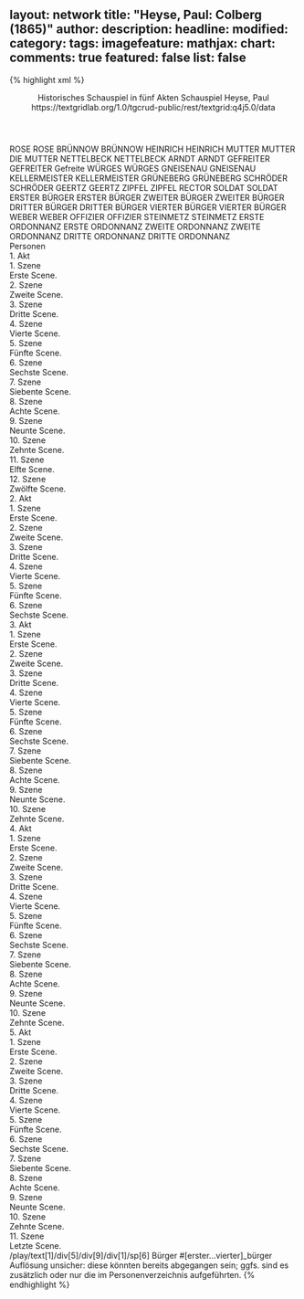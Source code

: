 layout: network
title: "Heyse, Paul: Colberg (1865)"
author:
description:
headline:
modified:
category:
tags:
imagefeature:
mathjax:
chart:
comments: true
featured: false
list: false
---
{% highlight xml %}
<?xml-model href="https://raw.githubusercontent.com/DLiNa/project/master/rules/lina.rnc"?><?xml-model href="https://raw.githubusercontent.com/DLiNa/project/master/rules/lina.sch"?>
<play xmlns="http://lina.digital">
  <header>
    <title>Colberg</title>
    <subtitle>Historisches Schauspiel in fünf Akten</subtitle>
    <genretitle>Schauspiel</genretitle>
    <author>Heyse, Paul</author>
    <date when="1865" type="premiere"/>
    <date when="1868" type="print"/>
    <source>https://textgridlab.org/1.0/tgcrud-public/rest/textgrid:q4j5.0/data</source>
  </header>
  <personae>
    <character>
      <name>ROSE</name>
      <alias xml:id="rose">
        <name>ROSE</name>
      </alias>
    </character>
    <character>
      <name>BRÜNNOW</name>
      <alias xml:id="brünnow">
        <name>BRÜNNOW</name>
      </alias>
    </character>
    <character>
      <name>HEINRICH</name>
      <alias xml:id="heinrich">
        <name>HEINRICH</name>
      </alias>
    </character>
    <character>
      <name>MUTTER</name>
      <alias xml:id="mutter">
        <name>MUTTER</name>
      </alias>
      <alias xml:id="die_mutter">
        <name>DIE MUTTER</name>
      </alias>
    </character>
    <character>
      <name>NETTELBECK</name>
      <alias xml:id="nettelbeck">
        <name>NETTELBECK</name>
      </alias>
    </character>
    <character>
      <name>ARNDT</name>
      <alias xml:id="arndt">
        <name>ARNDT</name>
      </alias>
    </character>
    <character>
      <name>GEFREITER</name>
      <alias xml:id="gefreiter">
        <name>GEFREITER</name>
      </alias>
      <alias xml:id="gefreite">
        <name>Gefreite</name>
      </alias>
    </character>
    <character>
      <name>WÜRGES</name>
      <alias xml:id="würges">
        <name>WÜRGES</name>
      </alias>
    </character>
    <character>
      <name>GNEISENAU</name>
      <alias xml:id="gneisenau">
        <name>GNEISENAU</name>
      </alias>
    </character>
    <character>
      <name>KELLERMEISTER</name>
      <alias xml:id="kellermeister">
        <name>KELLERMEISTER</name>
      </alias>
    </character>
    <character>
      <name>GRÜNEBERG</name>
      <alias xml:id="grüneberg">
        <name>GRÜNEBERG</name>
      </alias>
    </character>
    <character>
      <name>SCHRÖDER</name>
      <alias xml:id="schröder">
        <name>SCHRÖDER</name>
      </alias>
    </character>
    <character>
      <name>GEERTZ</name>
      <alias xml:id="geertz">
        <name>GEERTZ</name>
      </alias>
    </character>
    <character>
      <name>ZIPFEL</name>
      <alias xml:id="zipfel">
        <name>ZIPFEL</name>
      </alias>
      <alias xml:id="rector">
        <name>RECTOR</name>
      </alias>
    </character>
    <character>
      <name>SOLDAT</name>
      <alias xml:id="soldat">
        <name>SOLDAT</name>
      </alias>
    </character>
    <character>
      <name>ERSTER BÜRGER</name>
      <alias xml:id="erster_bürger">
        <name>ERSTER BÜRGER</name>
      </alias>
    </character>
    <character>
      <name>ZWEITER BÜRGER</name>
      <alias xml:id="zweiter_bürger">
        <name>ZWEITER BÜRGER</name>
      </alias>
    </character>
    <character>
      <name>DRITTER BÜRGER</name>
      <alias xml:id="dritter_bürger">
        <name>DRITTER BÜRGER</name>
      </alias>
    </character>
    <character>
      <name>VIERTER BÜRGER</name>
      <alias xml:id="vierter_bürger">
        <name>VIERTER BÜRGER</name>
      </alias>
    </character>
    <character>
      <name>WEBER</name>
      <alias xml:id="weber">
        <name>WEBER</name>
      </alias>
    </character>
    <character>
      <name>OFFIZIER</name>
      <alias xml:id="offizier">
        <name>OFFIZIER</name>
      </alias>
    </character>
    <character>
      <name>STEINMETZ</name>
      <alias xml:id="steinmetz">
        <name>STEINMETZ</name>
      </alias>
    </character>
    <character>
      <name>ERSTE ORDONNANZ</name>
      <alias xml:id="erste_ordonnanz">
        <name>ERSTE ORDONNANZ</name>
      </alias>
    </character>
    <character>
      <name>ZWEITE ORDONNANZ</name>
      <alias xml:id="zweite_ordonnanz">
        <name>ZWEITE ORDONNANZ</name>
      </alias>
    </character>
    <character>
      <name>DRITTE ORDONNANZ</name>
      <alias xml:id="dritte_ordonnanz">
        <name>DRITTE ORDONNANZ</name>
      </alias>
    </character>
  </personae>
  <text>
    <div>
      <head>Personen</head>
    </div>
    <div>
      <head>1. Akt</head>
      <div>
        <head>1. Szene</head>
        <div>
          <head>Erste Scene.</head>
          <sp who="#rose">
            <amount n="8" unit="speech_acts"/>
            <amount n="515" unit="words"/>
            <amount n="71" unit="lines"/>
            <amount n="2798" unit="chars"/>
          </sp>
          <sp who="#brünnow">
            <amount n="7" unit="speech_acts"/>
            <amount n="109" unit="words"/>
            <amount n="19" unit="lines"/>
            <amount n="605" unit="chars"/>
          </sp>
        </div>
      </div>
      <div>
        <head>2. Szene</head>
        <div>
          <head>Zweite Scene.</head>
          <sp who="#heinrich">
            <amount n="14" unit="speech_acts"/>
            <amount n="460" unit="words"/>
            <amount n="69" unit="lines"/>
            <amount n="2523" unit="chars"/>
          </sp>
          <sp who="#rose">
            <amount n="6" unit="speech_acts"/>
            <amount n="41" unit="words"/>
            <amount n="9" unit="lines"/>
            <amount n="222" unit="chars"/>
          </sp>
          <sp who="#brünnow">
            <amount n="9" unit="speech_acts"/>
            <amount n="104" unit="words"/>
            <amount n="18" unit="lines"/>
            <amount n="569" unit="chars"/>
          </sp>
        </div>
      </div>
      <div>
        <head>3. Szene</head>
        <div>
          <head>Dritte Scene.</head>
          <sp who="#mutter">
            <amount n="2" unit="speech_acts"/>
            <amount n="15" unit="words"/>
            <amount n="2" unit="lines"/>
            <amount n="68" unit="chars"/>
          </sp>
          <sp who="#rose">
            <amount n="2" unit="speech_acts"/>
            <amount n="93" unit="words"/>
            <amount n="13" unit="lines"/>
            <amount n="525" unit="chars"/>
          </sp>
          <sp who="#brünnow">
            <amount n="1" unit="speech_acts"/>
            <amount n="26" unit="words"/>
            <amount n="3" unit="lines"/>
            <amount n="139" unit="chars"/>
          </sp>
          <sp who="#heinrich">
            <amount n="1" unit="speech_acts"/>
            <amount n="143" unit="words"/>
            <amount n="21" unit="lines"/>
            <amount n="818" unit="chars"/>
          </sp>
        </div>
      </div>
      <div>
        <head>4. Szene</head>
        <div>
          <head>Vierte Scene.</head>
          <sp who="#rose">
            <amount n="5" unit="speech_acts"/>
            <amount n="44" unit="words"/>
            <amount n="9" unit="lines"/>
            <amount n="242" unit="chars"/>
          </sp>
          <sp who="#mutter">
            <amount n="3" unit="speech_acts"/>
            <amount n="40" unit="words"/>
            <amount n="6" unit="lines"/>
            <amount n="196" unit="chars"/>
          </sp>
          <sp who="#nettelbeck">
            <amount n="9" unit="speech_acts"/>
            <amount n="951" unit="words"/>
            <amount n="132" unit="lines"/>
            <amount n="5218" unit="chars"/>
          </sp>
          <sp who="#heinrich">
            <amount n="2" unit="speech_acts"/>
            <amount n="36" unit="words"/>
            <amount n="5" unit="lines"/>
            <amount n="190" unit="chars"/>
          </sp>
        </div>
      </div>
      <div>
        <head>5. Szene</head>
        <div>
          <head>Fünfte Scene.</head>
          <sp who="#nettelbeck">
            <amount n="5" unit="speech_acts"/>
            <amount n="98" unit="words"/>
            <amount n="12" unit="lines"/>
            <amount n="466" unit="chars"/>
          </sp>
          <sp who="#arndt">
            <amount n="4" unit="speech_acts"/>
            <amount n="74" unit="words"/>
            <amount n="11" unit="lines"/>
            <amount n="403" unit="chars"/>
          </sp>
          <sp who="#mutter">
            <amount n="1" unit="speech_acts"/>
            <amount n="6" unit="words"/>
            <amount n="1" unit="lines"/>
            <amount n="27" unit="chars"/>
          </sp>
        </div>
      </div>
      <div>
        <head>6. Szene</head>
        <div>
          <head>Sechste Scene.</head>
          <sp who="#nettelbeck">
            <amount n="12" unit="speech_acts"/>
            <amount n="266" unit="words"/>
            <amount n="34" unit="lines"/>
            <amount n="1436" unit="chars"/>
          </sp>
          <sp who="#rose">
            <amount n="11" unit="speech_acts"/>
            <amount n="196" unit="words"/>
            <amount n="31" unit="lines"/>
            <amount n="1063" unit="chars"/>
          </sp>
        </div>
      </div>
      <div>
        <head>7. Szene</head>
        <div>
          <head>Siebente Scene.</head>
          <sp who="#gefreiter">
            <amount n="8" unit="speech_acts"/>
            <amount n="67" unit="words"/>
            <amount n="12" unit="lines"/>
            <amount n="353" unit="chars"/>
          </sp>
          <sp who="#nettelbeck">
            <amount n="8" unit="speech_acts"/>
            <amount n="128" unit="words"/>
            <amount n="23" unit="lines"/>
            <amount n="691" unit="chars"/>
          </sp>
          <sp who="#rose">
            <amount n="2" unit="speech_acts"/>
            <amount n="5" unit="words"/>
            <amount n="2" unit="lines"/>
            <amount n="19" unit="chars"/>
          </sp>
        </div>
      </div>
      <div>
        <head>8. Szene</head>
        <div>
          <head>Achte Scene.</head>
          <sp who="#mutter">
            <amount n="2" unit="speech_acts"/>
            <amount n="7" unit="words"/>
            <amount n="3" unit="lines"/>
            <amount n="42" unit="chars"/>
          </sp>
          <sp who="#nettelbeck">
            <amount n="4" unit="speech_acts"/>
            <amount n="148" unit="words"/>
            <amount n="22" unit="lines"/>
            <amount n="814" unit="chars"/>
          </sp>
          <sp who="#rose">
            <amount n="3" unit="speech_acts"/>
            <amount n="18" unit="words"/>
            <amount n="4" unit="lines"/>
            <amount n="86" unit="chars"/>
          </sp>
          <sp who="#gefreite">
            <amount n="1" unit="speech_acts"/>
            <amount n="26" unit="words"/>
            <amount n="4" unit="lines"/>
            <amount n="150" unit="chars"/>
          </sp>
        </div>
      </div>
      <div>
        <head>9. Szene</head>
        <div>
          <head>Neunte Scene.</head>
          <sp who="#würges">
            <amount n="5" unit="speech_acts"/>
            <amount n="77" unit="words"/>
            <amount n="13" unit="lines"/>
            <amount n="400" unit="chars"/>
          </sp>
          <sp who="#nettelbeck">
            <amount n="6" unit="speech_acts"/>
            <amount n="125" unit="words"/>
            <amount n="18" unit="lines"/>
            <amount n="678" unit="chars"/>
          </sp>
          <sp who="#gefreiter">
            <amount n="3" unit="speech_acts"/>
            <amount n="17" unit="words"/>
            <amount n="6" unit="lines"/>
            <amount n="100" unit="chars"/>
          </sp>
        </div>
      </div>
      <div>
        <head>10. Szene</head>
        <div>
          <head>Zehnte Scene.</head>
          <sp who="#würges">
            <amount n="4" unit="speech_acts"/>
            <amount n="162" unit="words"/>
            <amount n="23" unit="lines"/>
            <amount n="877" unit="chars"/>
          </sp>
          <sp who="#gefreiter">
            <amount n="2" unit="speech_acts"/>
            <amount n="11" unit="words"/>
            <amount n="3" unit="lines"/>
            <amount n="53" unit="chars"/>
          </sp>
          <sp who="#nettelbeck">
            <amount n="2" unit="speech_acts"/>
            <amount n="38" unit="words"/>
            <amount n="6" unit="lines"/>
            <amount n="208" unit="chars"/>
          </sp>
        </div>
      </div>
      <div>
        <head>11. Szene</head>
        <div>
          <head>Elfte Scene.</head>
          <sp who="#arndt">
            <amount n="2" unit="speech_acts"/>
            <amount n="22" unit="words"/>
            <amount n="4" unit="lines"/>
            <amount n="122" unit="chars"/>
          </sp>
          <sp who="#nettelbeck">
            <amount n="7" unit="speech_acts"/>
            <amount n="149" unit="words"/>
            <amount n="21" unit="lines"/>
            <amount n="801" unit="chars"/>
          </sp>
          <sp who="#rose">
            <amount n="4" unit="speech_acts"/>
            <amount n="23" unit="words"/>
            <amount n="4" unit="lines"/>
            <amount n="129" unit="chars"/>
          </sp>
          <sp who="#gefreiter">
            <amount n="7" unit="speech_acts"/>
            <amount n="73" unit="words"/>
            <amount n="14" unit="lines"/>
            <amount n="451" unit="chars"/>
          </sp>
          <sp who="#würges">
            <amount n="2" unit="speech_acts"/>
            <amount n="13" unit="words"/>
            <amount n="3" unit="lines"/>
            <amount n="65" unit="chars"/>
          </sp>
        </div>
      </div>
      <div>
        <head>12. Szene</head>
        <div>
          <head>Zwölfte Scene.</head>
          <sp who="#nettelbeck">
            <amount n="5" unit="speech_acts"/>
            <amount n="152" unit="words"/>
            <amount n="21" unit="lines"/>
            <amount n="766" unit="chars"/>
          </sp>
          <sp who="#arndt">
            <amount n="1" unit="speech_acts"/>
            <amount n="9" unit="words"/>
            <amount n="2" unit="lines"/>
            <amount n="40" unit="chars"/>
          </sp>
          <sp who="#rose">
            <amount n="4" unit="speech_acts"/>
            <amount n="53" unit="words"/>
            <amount n="9" unit="lines"/>
            <amount n="278" unit="chars"/>
          </sp>
          <sp who="#würges">
            <amount n="1" unit="speech_acts"/>
            <amount n="3" unit="words"/>
            <amount n="1" unit="lines"/>
            <amount n="12" unit="chars"/>
          </sp>
          <sp who="#mutter">
            <amount n="4" unit="speech_acts"/>
            <amount n="69" unit="words"/>
            <amount n="11" unit="lines"/>
            <amount n="340" unit="chars"/>
          </sp>
        </div>
      </div>
    </div>
    <div>
      <head>2. Akt</head>
      <div>
        <head>1. Szene</head>
        <div>
          <head>Erste Scene.</head>
          <sp who="#brünnow">
            <amount n="5" unit="speech_acts"/>
            <amount n="164" unit="words"/>
            <amount n="24" unit="lines"/>
            <amount n="869" unit="chars"/>
          </sp>
          <sp who="#gneisenau">
            <amount n="4" unit="speech_acts"/>
            <amount n="87" unit="words"/>
            <amount n="13" unit="lines"/>
            <amount n="460" unit="chars"/>
          </sp>
        </div>
      </div>
      <div>
        <head>2. Szene</head>
        <div>
          <head>Zweite Scene.</head>
          <sp who="#kellermeister">
            <amount n="9" unit="speech_acts"/>
            <amount n="211" unit="words"/>
            <amount n="37" unit="lines"/>
            <amount n="1134" unit="chars"/>
          </sp>
          <sp who="#gneisenau">
            <amount n="8" unit="speech_acts"/>
            <amount n="37" unit="words"/>
            <amount n="11" unit="lines"/>
            <amount n="188" unit="chars"/>
          </sp>
        </div>
      </div>
      <div>
        <head>3. Szene</head>
        <div>
          <head>Dritte Scene.</head>
          <sp who="#kellermeister">
            <amount n="4" unit="speech_acts"/>
            <amount n="79" unit="words"/>
            <amount n="12" unit="lines"/>
            <amount n="457" unit="chars"/>
          </sp>
          <sp who="#grüneberg">
            <amount n="24" unit="speech_acts"/>
            <amount n="415" unit="words"/>
            <amount n="70" unit="lines"/>
            <amount n="2293" unit="chars"/>
          </sp>
          <sp who="#schröder">
            <amount n="9" unit="speech_acts"/>
            <amount n="74" unit="words"/>
            <amount n="15" unit="lines"/>
            <amount n="372" unit="chars"/>
          </sp>
          <sp who="#geertz">
            <amount n="9" unit="speech_acts"/>
            <amount n="82" unit="words"/>
            <amount n="15" unit="lines"/>
            <amount n="445" unit="chars"/>
          </sp>
          <sp who="#zipfel">
            <amount n="14" unit="speech_acts"/>
            <amount n="354" unit="words"/>
            <amount n="61" unit="lines"/>
            <amount n="1979" unit="chars"/>
          </sp>
          <sp who="#würges">
            <amount n="23" unit="speech_acts"/>
            <amount n="602" unit="words"/>
            <amount n="99" unit="lines"/>
            <amount n="3261" unit="chars"/>
          </sp>
          <sp who="#gneisenau">
            <amount n="1" unit="speech_acts"/>
            <amount n="15" unit="words"/>
            <amount n="3" unit="lines"/>
            <amount n="78" unit="chars"/>
          </sp>
          <sp who="#heinrich">
            <amount n="11" unit="speech_acts"/>
            <amount n="275" unit="words"/>
            <amount n="43" unit="lines"/>
            <amount n="1444" unit="chars"/>
          </sp>
          <sp who="#würges #zipfel #geertz #schröder #grüneberg">
            <amount n="1" unit="speech_acts"/>
            <amount n="2" unit="words"/>
            <amount n="1" unit="lines"/>
            <amount n="7" unit="chars"/>
          </sp>
        </div>
      </div>
      <div>
        <head>4. Szene</head>
        <div>
          <head>Vierte Scene.</head>
          <sp who="#nettelbeck">
            <amount n="7" unit="speech_acts"/>
            <amount n="115" unit="words"/>
            <amount n="21" unit="lines"/>
            <amount n="601" unit="chars"/>
          </sp>
          <sp who="#würges">
            <amount n="3" unit="speech_acts"/>
            <amount n="27" unit="words"/>
            <amount n="5" unit="lines"/>
            <amount n="152" unit="chars"/>
          </sp>
          <sp who="#kellermeister">
            <amount n="4" unit="speech_acts"/>
            <amount n="17" unit="words"/>
            <amount n="6" unit="lines"/>
            <amount n="99" unit="chars"/>
          </sp>
          <sp who="#grüneberg">
            <amount n="1" unit="speech_acts"/>
            <amount n="4" unit="words"/>
            <amount n="1" unit="lines"/>
            <amount n="19" unit="chars"/>
          </sp>
        </div>
      </div>
      <div>
        <head>5. Szene</head>
        <div>
          <head>Fünfte Scene.</head>
          <sp who="#nettelbeck">
            <amount n="14" unit="speech_acts"/>
            <amount n="416" unit="words"/>
            <amount n="59" unit="lines"/>
            <amount n="2162" unit="chars"/>
          </sp>
          <sp who="#mutter">
            <amount n="3" unit="speech_acts"/>
            <amount n="21" unit="words"/>
            <amount n="5" unit="lines"/>
            <amount n="118" unit="chars"/>
          </sp>
          <sp who="#grüneberg">
            <amount n="2" unit="speech_acts"/>
            <amount n="14" unit="words"/>
            <amount n="3" unit="lines"/>
            <amount n="67" unit="chars"/>
          </sp>
          <sp who="#rose">
            <amount n="7" unit="speech_acts"/>
            <amount n="838" unit="words"/>
            <amount n="107" unit="lines"/>
            <amount n="4319" unit="chars"/>
          </sp>
          <sp who="#gneisenau">
            <amount n="5" unit="speech_acts"/>
            <amount n="185" unit="words"/>
            <amount n="28" unit="lines"/>
            <amount n="1048" unit="chars"/>
          </sp>
          <sp who="#würges">
            <amount n="1" unit="speech_acts"/>
            <amount n="14" unit="words"/>
            <amount n="2" unit="lines"/>
            <amount n="69" unit="chars"/>
          </sp>
          <sp who="#heinrich">
            <amount n="1" unit="speech_acts"/>
            <amount n="10" unit="words"/>
            <amount n="2" unit="lines"/>
            <amount n="58" unit="chars"/>
          </sp>
        </div>
      </div>
      <div>
        <head>6. Szene</head>
        <div>
          <head>Sechste Scene.</head>
          <sp who="#brünnow">
            <amount n="1" unit="speech_acts"/>
            <amount n="42" unit="words"/>
            <amount n="7" unit="lines"/>
            <amount n="244" unit="chars"/>
          </sp>
          <sp who="#gneisenau">
            <amount n="2" unit="speech_acts"/>
            <amount n="223" unit="words"/>
            <amount n="30" unit="lines"/>
            <amount n="1218" unit="chars"/>
          </sp>
          <sp who="#nettelbeck">
            <amount n="2" unit="speech_acts"/>
            <amount n="43" unit="words"/>
            <amount n="8" unit="lines"/>
            <amount n="235" unit="chars"/>
          </sp>
          <sp who="#mutter #würges #zipfel #geertz #schröder #grüneberg">
            <amount n="1" unit="speech_acts"/>
            <amount n="4" unit="words"/>
            <amount n="1" unit="lines"/>
            <amount n="18" unit="chars"/>
          </sp>
          <sp who="#mutter #würges #zipfel #geertz #schröder #grüneberg">
            <amount n="1" unit="speech_acts"/>
            <amount n="2" unit="words"/>
            <amount n="1" unit="lines"/>
            <amount n="11" unit="chars"/>
          </sp>
        </div>
      </div>
    </div>
    <div>
      <head>3. Akt</head>
      <div>
        <head>1. Szene</head>
        <div>
          <head>Erste Scene.</head>
          <sp who="#schröder">
            <amount n="8" unit="speech_acts"/>
            <amount n="435" unit="words"/>
            <amount n="57" unit="lines"/>
            <amount n="2283" unit="chars"/>
          </sp>
          <sp who="#heinrich">
            <amount n="7" unit="speech_acts"/>
            <amount n="213" unit="words"/>
            <amount n="31" unit="lines"/>
            <amount n="1169" unit="chars"/>
          </sp>
        </div>
      </div>
      <div>
        <head>2. Szene</head>
        <div>
          <head>Zweite Scene.</head>
          <sp who="#würges">
            <amount n="7" unit="speech_acts"/>
            <amount n="418" unit="words"/>
            <amount n="59" unit="lines"/>
            <amount n="2292" unit="chars"/>
          </sp>
          <sp who="#arndt">
            <amount n="6" unit="speech_acts"/>
            <amount n="107" unit="words"/>
            <amount n="18" unit="lines"/>
            <amount n="556" unit="chars"/>
          </sp>
        </div>
      </div>
      <div>
        <head>3. Szene</head>
        <div>
          <head>Dritte Scene.</head>
          <sp who="#würges">
            <amount n="9" unit="speech_acts"/>
            <amount n="245" unit="words"/>
            <amount n="37" unit="lines"/>
            <amount n="1343" unit="chars"/>
          </sp>
          <sp who="#zipfel">
            <amount n="6" unit="speech_acts"/>
            <amount n="73" unit="words"/>
            <amount n="15" unit="lines"/>
            <amount n="425" unit="chars"/>
          </sp>
          <sp who="#arndt">
            <amount n="2" unit="speech_acts"/>
            <amount n="6" unit="words"/>
            <amount n="2" unit="lines"/>
            <amount n="39" unit="chars"/>
          </sp>
        </div>
      </div>
      <div>
        <head>4. Szene</head>
        <div>
          <head>Vierte Scene.</head>
          <sp who="#würges">
            <amount n="5" unit="speech_acts"/>
            <amount n="73" unit="words"/>
            <amount n="12" unit="lines"/>
            <amount n="418" unit="chars"/>
          </sp>
          <sp who="#brünnow">
            <amount n="4" unit="speech_acts"/>
            <amount n="48" unit="words"/>
            <amount n="7" unit="lines"/>
            <amount n="240" unit="chars"/>
          </sp>
        </div>
      </div>
      <div>
        <head>5. Szene</head>
        <div>
          <head>Fünfte Scene.</head>
          <sp who="#rose">
            <amount n="7" unit="speech_acts"/>
            <amount n="199" unit="words"/>
            <amount n="29" unit="lines"/>
            <amount n="1015" unit="chars"/>
          </sp>
          <sp who="#soldat">
            <amount n="2" unit="speech_acts"/>
            <amount n="6" unit="words"/>
            <amount n="2" unit="lines"/>
            <amount n="36" unit="chars"/>
          </sp>
          <sp who="#nettelbeck">
            <amount n="5" unit="speech_acts"/>
            <amount n="198" unit="words"/>
            <amount n="29" unit="lines"/>
            <amount n="1085" unit="chars"/>
          </sp>
        </div>
      </div>
      <div>
        <head>6. Szene</head>
        <div>
          <head>Sechste Scene.</head>
          <sp who="#schröder">
            <amount n="7" unit="speech_acts"/>
            <amount n="117" unit="words"/>
            <amount n="18" unit="lines"/>
            <amount n="628" unit="chars"/>
          </sp>
          <sp who="#nettelbeck">
            <amount n="8" unit="speech_acts"/>
            <amount n="125" unit="words"/>
            <amount n="20" unit="lines"/>
            <amount n="657" unit="chars"/>
          </sp>
          <sp who="#rose">
            <amount n="3" unit="speech_acts"/>
            <amount n="17" unit="words"/>
            <amount n="4" unit="lines"/>
            <amount n="93" unit="chars"/>
          </sp>
        </div>
      </div>
      <div>
        <head>7. Szene</head>
        <div>
          <head>Siebente Scene.</head>
          <sp who="#erster_bürger">
            <amount n="3" unit="speech_acts"/>
            <amount n="19" unit="words"/>
            <amount n="3" unit="lines"/>
            <amount n="101" unit="chars"/>
          </sp>
          <sp who="#zweiter_bürger">
            <amount n="2" unit="speech_acts"/>
            <amount n="18" unit="words"/>
            <amount n="4" unit="lines"/>
            <amount n="103" unit="chars"/>
          </sp>
          <sp who="#grüneberg">
            <amount n="9" unit="speech_acts"/>
            <amount n="49" unit="words"/>
            <amount n="12" unit="lines"/>
            <amount n="275" unit="chars"/>
          </sp>
          <sp who="#geertz">
            <amount n="7" unit="speech_acts"/>
            <amount n="70" unit="words"/>
            <amount n="13" unit="lines"/>
            <amount n="364" unit="chars"/>
          </sp>
          <sp who="#heinrich">
            <amount n="7" unit="speech_acts"/>
            <amount n="283" unit="words"/>
            <amount n="40" unit="lines"/>
            <amount n="1502" unit="chars"/>
          </sp>
          <sp who="#dritter_bürger">
            <amount n="3" unit="speech_acts"/>
            <amount n="19" unit="words"/>
            <amount n="4" unit="lines"/>
            <amount n="86" unit="chars"/>
          </sp>
          <sp who="#vierter_bürger">
            <amount n="2" unit="speech_acts"/>
            <amount n="13" unit="words"/>
            <amount n="3" unit="lines"/>
            <amount n="74" unit="chars"/>
          </sp>
        </div>
      </div>
      <div>
        <head>8. Szene</head>
        <div>
          <head>Achte Scene.</head>
          <sp who="#rose">
            <amount n="3" unit="speech_acts"/>
            <amount n="151" unit="words"/>
            <amount n="21" unit="lines"/>
            <amount n="780" unit="chars"/>
          </sp>
          <sp who="#heinrich">
            <amount n="2" unit="speech_acts"/>
            <amount n="116" unit="words"/>
            <amount n="15" unit="lines"/>
            <amount n="603" unit="chars"/>
          </sp>
        </div>
      </div>
      <div>
        <head>9. Szene</head>
        <div>
          <head>Neunte Scene.</head>
          <sp who="#gneisenau">
            <amount n="12" unit="speech_acts"/>
            <amount n="107" unit="words"/>
            <amount n="22" unit="lines"/>
            <amount n="592" unit="chars"/>
          </sp>
          <sp who="#grüneberg">
            <amount n="1" unit="speech_acts"/>
            <amount n="3" unit="words"/>
            <amount n="1" unit="lines"/>
            <amount n="17" unit="chars"/>
          </sp>
          <sp who="#heinrich">
            <amount n="8" unit="speech_acts"/>
            <amount n="219" unit="words"/>
            <amount n="36" unit="lines"/>
            <amount n="1181" unit="chars"/>
          </sp>
          <sp who="#rose">
            <amount n="4" unit="speech_acts"/>
            <amount n="7" unit="words"/>
            <amount n="4" unit="lines"/>
            <amount n="43" unit="chars"/>
          </sp>
          <sp who="#grüneberg #geertz">
            <amount n="1" unit="speech_acts"/>
            <amount n="4" unit="words"/>
            <amount n="1" unit="lines"/>
            <amount n="22" unit="chars"/>
          </sp>
          <sp who="#erster_bürger #zweiter_bürger #dritter_bürger #vierter_bürger">
            <amount n="1" unit="speech_acts"/>
            <amount n="6" unit="words"/>
            <amount n="1" unit="lines"/>
            <amount n="36" unit="chars"/>
          </sp>
        </div>
      </div>
      <div>
        <head>10. Szene</head>
        <div>
          <head>Zehnte Scene.</head>
          <sp who="#nettelbeck">
            <amount n="1" unit="speech_acts"/>
            <amount n="26" unit="words"/>
            <amount n="3" unit="lines"/>
            <amount n="146" unit="chars"/>
          </sp>
          <sp who="#gneisenau">
            <amount n="1" unit="speech_acts"/>
            <amount n="71" unit="words"/>
            <amount n="9" unit="lines"/>
            <amount n="390" unit="chars"/>
          </sp>
        </div>
      </div>
    </div>
    <div>
      <head>4. Akt</head>
      <div>
        <head>1. Szene</head>
        <div>
          <head>Erste Scene.</head>
          <sp who="#nettelbeck">
            <amount n="9" unit="speech_acts"/>
            <amount n="76" unit="words"/>
            <amount n="16" unit="lines"/>
            <amount n="423" unit="chars"/>
          </sp>
          <sp who="#weber">
            <amount n="9" unit="speech_acts"/>
            <amount n="194" unit="words"/>
            <amount n="29" unit="lines"/>
            <amount n="1069" unit="chars"/>
          </sp>
        </div>
      </div>
      <div>
        <head>2. Szene</head>
        <div>
          <head>Zweite Scene.</head>
          <sp who="#gneisenau">
            <amount n="10" unit="speech_acts"/>
            <amount n="70" unit="words"/>
            <amount n="15" unit="lines"/>
            <amount n="351" unit="chars"/>
          </sp>
          <sp who="#nettelbeck">
            <amount n="2" unit="speech_acts"/>
            <amount n="58" unit="words"/>
            <amount n="9" unit="lines"/>
            <amount n="302" unit="chars"/>
          </sp>
          <sp who="#weber">
            <amount n="7" unit="speech_acts"/>
            <amount n="157" unit="words"/>
            <amount n="22" unit="lines"/>
            <amount n="783" unit="chars"/>
          </sp>
        </div>
      </div>
      <div>
        <head>3. Szene</head>
        <div>
          <head>Dritte Scene.</head>
          <sp who="#gneisenau">
            <amount n="4" unit="speech_acts"/>
            <amount n="98" unit="words"/>
            <amount n="17" unit="lines"/>
            <amount n="562" unit="chars"/>
          </sp>
          <sp who="#offizier">
            <amount n="3" unit="speech_acts"/>
            <amount n="67" unit="words"/>
            <amount n="12" unit="lines"/>
            <amount n="400" unit="chars"/>
          </sp>
          <sp who="#nettelbeck">
            <amount n="1" unit="speech_acts"/>
            <amount n="10" unit="words"/>
            <amount n="1" unit="lines"/>
            <amount n="48" unit="chars"/>
          </sp>
        </div>
      </div>
      <div>
        <head>4. Szene</head>
        <div>
          <head>Vierte Scene.</head>
          <sp who="#gneisenau">
            <amount n="1" unit="speech_acts"/>
            <amount n="243" unit="words"/>
            <amount n="34" unit="lines"/>
            <amount n="1292" unit="chars"/>
          </sp>
        </div>
      </div>
      <div>
        <head>5. Szene</head>
        <div>
          <head>Fünfte Scene.</head>
          <sp who="#nettelbeck">
            <amount n="7" unit="speech_acts"/>
            <amount n="196" unit="words"/>
            <amount n="30" unit="lines"/>
            <amount n="1016" unit="chars"/>
          </sp>
          <sp who="#gneisenau">
            <amount n="6" unit="speech_acts"/>
            <amount n="35" unit="words"/>
            <amount n="7" unit="lines"/>
            <amount n="185" unit="chars"/>
          </sp>
        </div>
      </div>
      <div>
        <head>6. Szene</head>
        <div>
          <head>Sechste Scene.</head>
          <sp who="#weber">
            <amount n="3" unit="speech_acts"/>
            <amount n="33" unit="words"/>
            <amount n="5" unit="lines"/>
            <amount n="171" unit="chars"/>
          </sp>
          <sp who="#gneisenau">
            <amount n="8" unit="speech_acts"/>
            <amount n="126" unit="words"/>
            <amount n="22" unit="lines"/>
            <amount n="688" unit="chars"/>
          </sp>
          <sp who="#nettelbeck">
            <amount n="2" unit="speech_acts"/>
            <amount n="14" unit="words"/>
            <amount n="3" unit="lines"/>
            <amount n="68" unit="chars"/>
          </sp>
          <sp who="#mutter">
            <amount n="3" unit="speech_acts"/>
            <amount n="37" unit="words"/>
            <amount n="6" unit="lines"/>
            <amount n="177" unit="chars"/>
          </sp>
          <sp who="#rose">
            <amount n="2" unit="speech_acts"/>
            <amount n="105" unit="words"/>
            <amount n="15" unit="lines"/>
            <amount n="570" unit="chars"/>
          </sp>
        </div>
      </div>
      <div>
        <head>7. Szene</head>
        <div>
          <head>Siebente Scene.</head>
          <sp who="#die_mutter">
            <amount n="1" unit="speech_acts"/>
            <amount n="10" unit="words"/>
            <amount n="2" unit="lines"/>
            <amount n="49" unit="chars"/>
          </sp>
          <sp who="#heinrich">
            <amount n="2" unit="speech_acts"/>
            <amount n="124" unit="words"/>
            <amount n="16" unit="lines"/>
            <amount n="659" unit="chars"/>
          </sp>
          <sp who="#rose">
            <amount n="1" unit="speech_acts"/>
            <amount n="2" unit="words"/>
            <amount n="1" unit="lines"/>
            <amount n="9" unit="chars"/>
          </sp>
          <sp who="#gneisenau">
            <amount n="1" unit="speech_acts"/>
            <amount n="5" unit="words"/>
            <amount n="1" unit="lines"/>
            <amount n="30" unit="chars"/>
          </sp>
        </div>
      </div>
      <div>
        <head>8. Szene</head>
        <div>
          <head>Achte Scene.</head>
          <sp who="#gneisenau">
            <amount n="2" unit="speech_acts"/>
            <amount n="117" unit="words"/>
            <amount n="19" unit="lines"/>
            <amount n="664" unit="chars"/>
          </sp>
          <sp who="#heinrich">
            <amount n="1" unit="speech_acts"/>
            <amount n="3" unit="words"/>
            <amount n="1" unit="lines"/>
            <amount n="17" unit="chars"/>
          </sp>
        </div>
      </div>
      <div>
        <head>9. Szene</head>
        <div>
          <head>Neunte Scene.</head>
          <sp who="#gneisenau">
            <amount n="18" unit="speech_acts"/>
            <amount n="854" unit="words"/>
            <amount n="94" unit="lines"/>
            <amount n="4810" unit="chars"/>
          </sp>
          <sp who="#steinmetz">
            <amount n="4" unit="speech_acts"/>
            <amount n="139" unit="words"/>
            <amount n="22" unit="lines"/>
            <amount n="767" unit="chars"/>
          </sp>
          <sp who="#nettelbeck">
            <amount n="5" unit="speech_acts"/>
            <amount n="34" unit="words"/>
            <amount n="7" unit="lines"/>
            <amount n="189" unit="chars"/>
          </sp>
          <sp who="#brünnow">
            <amount n="1" unit="speech_acts"/>
            <amount n="10" unit="words"/>
            <amount n="2" unit="lines"/>
            <amount n="63" unit="chars"/>
          </sp>
          <sp who="#schröder">
            <amount n="2" unit="speech_acts"/>
            <amount n="33" unit="words"/>
            <amount n="5" unit="lines"/>
            <amount n="185" unit="chars"/>
          </sp>
          <sp who="#grüneberg">
            <amount n="2" unit="speech_acts"/>
            <amount n="37" unit="words"/>
            <amount n="6" unit="lines"/>
            <amount n="198" unit="chars"/>
          </sp>
          <sp who="#zipfel">
            <amount n="4" unit="speech_acts"/>
            <amount n="451" unit="words"/>
            <amount n="65" unit="lines"/>
            <amount n="2590" unit="chars"/>
          </sp>
          <sp who="#würges">
            <amount n="1" unit="speech_acts"/>
            <amount n="10" unit="words"/>
            <amount n="2" unit="lines"/>
            <amount n="52" unit="chars"/>
          </sp>
          <sp who="#geertz">
            <amount n="1" unit="speech_acts"/>
            <amount n="13" unit="words"/>
            <amount n="2" unit="lines"/>
            <amount n="67" unit="chars"/>
          </sp>
          <sp who="#würges #zipfel #grüneberg #schröder">
            <amount n="1" unit="speech_acts"/>
            <amount n="4" unit="words"/>
            <amount n="1" unit="lines"/>
            <amount n="19" unit="chars"/>
          </sp>
          <sp who="#weber">
            <amount n="2" unit="speech_acts"/>
            <amount n="10" unit="words"/>
            <amount n="2" unit="lines"/>
            <amount n="53" unit="chars"/>
          </sp>
          <sp who="#heinrich">
            <amount n="4" unit="speech_acts"/>
            <amount n="149" unit="words"/>
            <amount n="23" unit="lines"/>
            <amount n="838" unit="chars"/>
          </sp>
        </div>
      </div>
      <div>
        <head>10. Szene</head>
        <div>
          <head>Zehnte Scene.</head>
          <sp who="#gneisenau">
            <amount n="7" unit="speech_acts"/>
            <amount n="83" unit="words"/>
            <amount n="14" unit="lines"/>
            <amount n="429" unit="chars"/>
          </sp>
          <sp who="#nettelbeck">
            <amount n="7" unit="speech_acts"/>
            <amount n="176" unit="words"/>
            <amount n="24" unit="lines"/>
            <amount n="889" unit="chars"/>
          </sp>
          <sp who="#weber">
            <amount n="1" unit="speech_acts"/>
            <amount n="29" unit="words"/>
            <amount n="4" unit="lines"/>
            <amount n="162" unit="chars"/>
          </sp>
        </div>
      </div>
    </div>
    <div>
      <head>5. Akt</head>
      <div>
        <head>1. Szene</head>
        <div>
          <head>Erste Scene.</head>
          <sp who="#rose">
            <amount n="8" unit="speech_acts"/>
            <amount n="141" unit="words"/>
            <amount n="22" unit="lines"/>
            <amount n="714" unit="chars"/>
          </sp>
          <sp who="#mutter">
            <amount n="7" unit="speech_acts"/>
            <amount n="226" unit="words"/>
            <amount n="32" unit="lines"/>
            <amount n="1163" unit="chars"/>
          </sp>
        </div>
      </div>
      <div>
        <head>2. Szene</head>
        <div>
          <head>Zweite Scene.</head>
          <sp who="#zipfel">
            <amount n="3" unit="speech_acts"/>
            <amount n="68" unit="words"/>
            <amount n="11" unit="lines"/>
            <amount n="356" unit="chars"/>
          </sp>
          <sp who="#rose">
            <amount n="1" unit="speech_acts"/>
            <amount n="26" unit="words"/>
            <amount n="3" unit="lines"/>
            <amount n="121" unit="chars"/>
          </sp>
          <sp who="#mutter">
            <amount n="2" unit="speech_acts"/>
            <amount n="38" unit="words"/>
            <amount n="5" unit="lines"/>
            <amount n="199" unit="chars"/>
          </sp>
        </div>
      </div>
      <div>
        <head>3. Szene</head>
        <div>
          <head>Dritte Scene.</head>
          <sp who="#nettelbeck">
            <amount n="3" unit="speech_acts"/>
            <amount n="117" unit="words"/>
            <amount n="17" unit="lines"/>
            <amount n="651" unit="chars"/>
          </sp>
          <sp who="#rose">
            <amount n="2" unit="speech_acts"/>
            <amount n="11" unit="words"/>
            <amount n="2" unit="lines"/>
            <amount n="47" unit="chars"/>
          </sp>
          <sp who="#mutter">
            <amount n="2" unit="speech_acts"/>
            <amount n="44" unit="words"/>
            <amount n="6" unit="lines"/>
            <amount n="218" unit="chars"/>
          </sp>
        </div>
      </div>
      <div>
        <head>4. Szene</head>
        <div>
          <head>Vierte Scene.</head>
          <sp who="#zipfel">
            <amount n="3" unit="speech_acts"/>
            <amount n="27" unit="words"/>
            <amount n="5" unit="lines"/>
            <amount n="117" unit="chars"/>
          </sp>
          <sp who="#würges">
            <amount n="7" unit="speech_acts"/>
            <amount n="302" unit="words"/>
            <amount n="40" unit="lines"/>
            <amount n="1582" unit="chars"/>
          </sp>
          <sp who="#rector">
            <amount n="4" unit="speech_acts"/>
            <amount n="43" unit="words"/>
            <amount n="7" unit="lines"/>
            <amount n="235" unit="chars"/>
          </sp>
        </div>
      </div>
      <div>
        <head>5. Szene</head>
        <div>
          <head>Fünfte Scene.</head>
          <sp who="#rose">
            <amount n="9" unit="speech_acts"/>
            <amount n="263" unit="words"/>
            <amount n="37" unit="lines"/>
            <amount n="1287" unit="chars"/>
          </sp>
          <sp who="#heinrich">
            <amount n="8" unit="speech_acts"/>
            <amount n="196" unit="words"/>
            <amount n="31" unit="lines"/>
            <amount n="1082" unit="chars"/>
          </sp>
        </div>
      </div>
      <div>
        <head>6. Szene</head>
        <div>
          <head>Sechste Scene.</head>
          <sp who="#würges">
            <amount n="9" unit="speech_acts"/>
            <amount n="109" unit="words"/>
            <amount n="18" unit="lines"/>
            <amount n="597" unit="chars"/>
          </sp>
          <sp who="#rose">
            <amount n="7" unit="speech_acts"/>
            <amount n="88" unit="words"/>
            <amount n="13" unit="lines"/>
            <amount n="436" unit="chars"/>
          </sp>
          <sp who="#grüneberg">
            <amount n="2" unit="speech_acts"/>
            <amount n="11" unit="words"/>
            <amount n="3" unit="lines"/>
            <amount n="50" unit="chars"/>
          </sp>
          <sp who="#geertz">
            <amount n="1" unit="speech_acts"/>
            <amount n="3" unit="words"/>
            <amount n="1" unit="lines"/>
            <amount n="12" unit="chars"/>
          </sp>
        </div>
      </div>
      <div>
        <head>7. Szene</head>
        <div>
          <head>Siebente Scene.</head>
          <sp who="#rose">
            <amount n="1" unit="speech_acts"/>
            <amount n="26" unit="words"/>
            <amount n="4" unit="lines"/>
            <amount n="124" unit="chars"/>
          </sp>
          <sp who="#würges">
            <amount n="2" unit="speech_acts"/>
            <amount n="22" unit="words"/>
            <amount n="4" unit="lines"/>
            <amount n="126" unit="chars"/>
          </sp>
          <sp who="#nettelbeck">
            <amount n="2" unit="speech_acts"/>
            <amount n="156" unit="words"/>
            <amount n="21" unit="lines"/>
            <amount n="865" unit="chars"/>
          </sp>
        </div>
      </div>
      <div>
        <head>8. Szene</head>
        <div>
          <head>Achte Scene.</head>
          <sp who="#mutter">
            <amount n="6" unit="speech_acts"/>
            <amount n="117" unit="words"/>
            <amount n="16" unit="lines"/>
            <amount n="616" unit="chars"/>
          </sp>
          <sp who="#rose">
            <amount n="5" unit="speech_acts"/>
            <amount n="70" unit="words"/>
            <amount n="13" unit="lines"/>
            <amount n="387" unit="chars"/>
          </sp>
        </div>
      </div>
      <div>
        <head>9. Szene</head>
        <div>
          <head>Neunte Scene.</head>
          <sp who="#gneisenau">
            <amount n="8" unit="speech_acts"/>
            <amount n="215" unit="words"/>
            <amount n="33" unit="lines"/>
            <amount n="1123" unit="chars"/>
          </sp>
          <sp who="#offizier">
            <amount n="2" unit="speech_acts"/>
            <amount n="8" unit="words"/>
            <amount n="3" unit="lines"/>
            <amount n="49" unit="chars"/>
          </sp>
          <sp who="#rose">
            <amount n="5" unit="speech_acts"/>
            <amount n="74" unit="words"/>
            <amount n="15" unit="lines"/>
            <amount n="407" unit="chars"/>
          </sp>
          <sp who="#mutter">
            <amount n="1" unit="speech_acts"/>
            <amount n="32" unit="words"/>
            <amount n="5" unit="lines"/>
            <amount n="172" unit="chars"/>
          </sp>
        </div>
      </div>
      <div>
        <head>10. Szene</head>
        <div>
          <head>Zehnte Scene.</head>
          <sp who="#erste_ordonnanz">
            <amount n="1" unit="speech_acts"/>
            <amount n="35" unit="words"/>
            <amount n="5" unit="lines"/>
            <amount n="182" unit="chars"/>
          </sp>
          <sp who="#zweite_ordonnanz">
            <amount n="1" unit="speech_acts"/>
            <amount n="22" unit="words"/>
            <amount n="4" unit="lines"/>
            <amount n="135" unit="chars"/>
          </sp>
          <sp who="#dritte_ordonnanz">
            <amount n="1" unit="speech_acts"/>
            <amount n="3" unit="words"/>
            <amount n="1" unit="lines"/>
            <amount n="21" unit="chars"/>
          </sp>
          <sp who="#gneisenau">
            <amount n="1" unit="speech_acts"/>
            <amount n="17" unit="words"/>
            <amount n="2" unit="lines"/>
            <amount n="79" unit="chars"/>
          </sp>
        </div>
      </div>
      <div>
        <head>11. Szene</head>
        <div>
          <head>Letzte Scene.</head>
          <sp who="#heinrich">
            <amount n="1" unit="speech_acts"/>
            <amount n="7" unit="words"/>
            <amount n="2" unit="lines"/>
            <amount n="61" unit="chars"/>
          </sp>
          <sp who="#rose">
            <amount n="1" unit="speech_acts"/>
            <amount n="4" unit="words"/>
            <amount n="1" unit="lines"/>
            <amount n="25" unit="chars"/>
          </sp>
          <sp who="#gneisenau">
            <amount n="2" unit="speech_acts"/>
            <amount n="64" unit="words"/>
            <amount n="10" unit="lines"/>
            <amount n="379" unit="chars"/>
          </sp>
          <sp who="#nettelbeck">
            <amount n="1" unit="speech_acts"/>
            <amount n="246" unit="words"/>
            <amount n="35" unit="lines"/>
            <amount n="1417" unit="chars"/>
          </sp>
        </div>
      </div>
    </div>
  </text>
  <documentation>
    <change n="1" who="dariokampkaspar" type="expandCollective">
      <path>/play/text[1]/div[5]/div[9]/div[1]/sp[6]</path>
      <orig>Bürger</orig>
      <corr>#[erster...vierter]_bürger</corr>
      <comment>Auflösung unsicher: diese könnten bereits abgegangen sein; ggfs. sind es zusätzlich oder nur die im Personenverzeichnis aufgeführten.</comment>
    </change>
  </documentation>
</play>
{% endhighlight %}